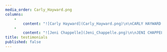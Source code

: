 ```yaml
---
media_order: Carly_Hayward.png
columns:
    -
        content: "![Carly Hayward](Carly_Hayward.png)\n\nCARLY HAYWARD is a developmental novel editor who helps authors find their voice and bring their book to light. With 10+ years in publishing, she’s worked all over the industry, including at a big 5 publishing house, a small press, and a literary agency. She is a co-founding Revise & Resub (#RevPit) editor as well as an EFA member. Editing combines her love of reading, giving advice, and logic puzzles. When not reading or working she lounges with her husband being vastly amused by their cats or binge-watching TV.\n\n[BookLightEditorial.com](https://booklighteditorial.com?target=_blank) <br>\n[Carly's Twitter](https://twitter.com/FromCarly?target=_blank)"
    -
        content: "![Jeni Chappelle](Jeni_Chappelle.png)\n\nJENI CHAPPELLE is a freelance novel editor with ten years’ experience, co-founding editor and board member for Revise & Resub (#RevPit) and member of AWP, EFA, and ACES. She also co-hosts another podcast, Indie Chicks. Jeni loves working with authors of all levels to shape their stories and bring their books out into the world. She considers herself a hobbit (minus the big, hairy feet) and lives in a tiny town near Charlotte, NC with her family and way too many pets. \n\n[JeniChappelleEditorial.com](https://www.jenichappelleeditorial.com?target=_blank) <br>\n[Jeni's Twitter](https://twitter.com/jenichappelle?target=_blank)"
title: testimonials
published: false
---
```



